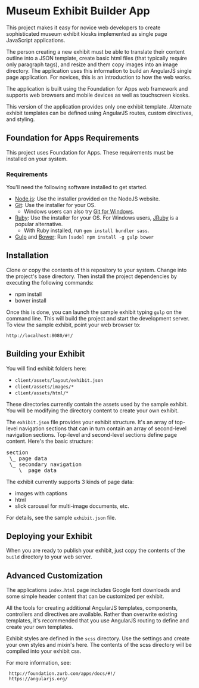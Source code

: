 # Museum Exhibit Builder App

This project makes it easy for novice web developers to create sophisticated museum exhibit kiosks implemented as single page JavaScript applications.

The person creating a new exhibit must be able to translate their content outline into a JSON template, create basic html files (that typically require only paragraph tags),
and resize and them copy images into an image directory. The application uses this information to build an AngularJS single page application. For novices, this is an
introduction to how the web works.

The application is built using the Foundation for Apps web framework and supports web browsers and mobile devices as well as touchscreen kiosks.

This version of the application provides only one exhibit template.  Alternate exhibit templates can be defined using AngularJS routes, custom directives, and styling.



## Foundation for Apps Requirements

This project uses Foundation for Apps. These requirements must be installed on your system.

### Requirements

You'll need the following software installed to get started.

  * [Node.js](http://nodejs.org): Use the installer provided on the NodeJS website.
  * [Git](http://git-scm.com/downloads): Use the installer for your OS.
    * Windows users can also try [Git for Windows](http://git-for-windows.github.io/).
  * [Ruby](https://www.ruby-lang.org/en/): Use the installer for your OS. For Windows users, [JRuby](http://jruby.org/) is a popular alternative.
    * With Ruby installed, run `gem install bundler sass`.
  * [Gulp](http://gulpjs.com/) and [Bower](http://bower.io): Run `[sudo] npm install -g gulp bower`


## Installation

Clone or copy the contents of this repository to your system. Change into the project's base directory.  Then install the project dependencies by executing the following commands:

  * npm install
  * bower install

Once this is done, you can launch the sample exhibit typing `gulp` on the command line.  This will build the project and start the development server.  To view the sample exhibit, point your web browser to:

   `http://localhost:8080/#!/`


## Building your Exhibit

You will find exhibit folders here:

 * `client/assets/layout/exhibit.json`
 * `client/assets/images/*`
 * `client/assets/html/*`

These directories currently contain the assets used by the sample exhibit.  You will be modifying the directory content to create your own exhibit.

The `exhibit.json` file provides your exhibit structure. It's an array of top-level navigation sections that can in turn contain an array of second-level navigation sections.  Top-level and second-level
sections define page content.  Here's the basic structure:

<pre>section
 \_ page data
 \_ secondary navigation
    \_ page data</pre>

The exhibit currently supports 3 kinds of page data:

  * images with captions
  * html
  * slick carousel for multi-image documents, etc.

For details, see the sample `exhibit.json` file.


## Deploying your Exhibit

When you are ready to publish your exhibit, just copy the contents of the `build` directory to your web server.


## Advanced Customization



The applications `index.html` page includes Google font downloads and some simple header content that can be customized per exhibit.

All the tools for creating additional AngularJS templates, components, controllers and directives are available.  Rather than overwrite existing templates, it's recommended that you use AngularJS routing to define and create your own templates.

Exhibit styles are defined in the `scss` directory. Use the settings and create your own styles and mixin's here.  The contents of the scss directory
will be compiled into your exhibit css.

For more information, see:

     http://foundation.zurb.com/apps/docs/#!/
     https://angularjs.org/


